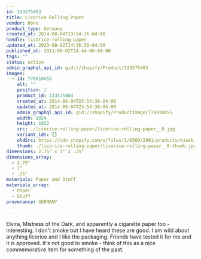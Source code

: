 ```yaml
---
id: 333575403
title: Licorice Rolling Paper
vendor: None
product_type: Germany
created_at: 2014-08-04T23:54:36-04:00
handle: licorice-rolling-paper
updated_at: 2023-08-02T14:36:50-04:00
published_at: 2011-06-02T14:44:00-04:00
tags: ""
status: active
admin_graphql_api_id: gid://shopify/Product/333575403
images:
  - id: 776910455
    alt: ""
    position: 1
    product_id: 333575403
    created_at: 2014-08-04T23:54:38-04:00
    updated_at: 2014-08-04T23:54:38-04:00
    admin_graphql_api_id: gid://shopify/ProductImage/776910455
    width: 1024
    height: 1022
    src: ./licorice-rolling-paper/licorice-rolling-paper__0.jpg
    variant_ids: []
    oldSrc: https://cdn.shopify.com/s/files/1/0589/2901/products/kiosk_licoricerollingpaper.tif.jpeg?v=1407210878
    thumb: ./licorice-rolling-paper/licorice-rolling-paper__0-thumb.jpg
dimensions: 2.75" x 1" x .25"
dimensions_array:
  - 2.75"
  - 1"
  - .25"
materials: Paper and Stuff
materials_array:
  - Paper
  - Stuff
provenance: GERMANY

---
```


Elvira, Mistress of the Dark, and apparently a cigarette paper too - interesting. I don't smoke but I have heard these are good. I am wild about anything licorice and I like the packaging. Friends have tested it for me and it is approved. It's not good to smoke - think of this as a nice commemorative item for something of the past.